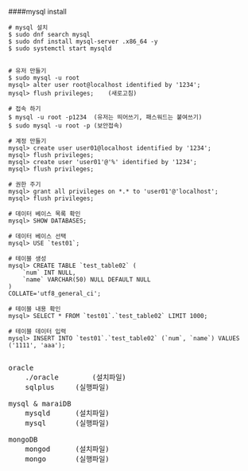 ####mysql install

```
# mysql 설치
$ sudo dnf search mysql
$ sudo dnf install mysql-server .x86_64 -y
$ sudo systemctl start mysqld
```

```

# 유저 만들기
$ sudo mysql -u root
mysql> alter user root@localhost identified by '1234';
mysql> flush privileges;	(새로고침)

# 접속 하기
$ mysql -u root -p1234	(유저는 띄어쓰기, 패스워드는 붙여쓰기)
$ sudo mysql -u root -p	(보안접속)

# 계정 만들기
mysql> create user user01@localhost identified by '1234';
mysql> flush privileges;
mysql> create user 'user01'@'%' identified by '1234';
mysql> flush privileges;

# 권한 주기
mysql> grant all privileges on *.* to 'user01'@'localhost';
mysql> flush privileges;
```

```
# 데이터 베이스 목록 확인
mysql> SHOW DATABASES;

# 데이터 베이스 선택
mysql> USE `test01`;

# 테이블 생성
mysql> CREATE TABLE `test_table02` (
	`num` INT NULL,
	`name` VARCHAR(50) NULL DEFAULT NULL
)
COLLATE='utf8_general_ci';

# 테이블 내용 확인
mysql> SELECT * FROM `test01`.`test_table02` LIMIT 1000;

# 테이블 데이터 입력
mysql> INSERT INTO `test01`.`test_table02` (`num`, `name`) VALUES ('1111', 'aaa');
```

<pre>

oracle
	./oracle		(설치파일)
	sqlplus		(실행파일)
	
mysql & maraiDB
	mysqld		(설치파일)
	mysql		(실행파일)
	
mongoDB
	mongod		(설치파일)
	mongo		(실행파일)
</pre>
	